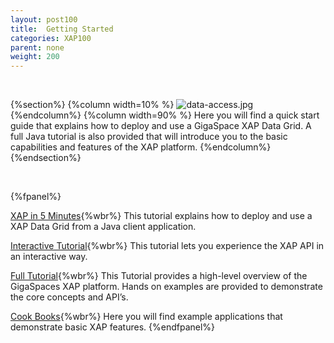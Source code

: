 ```yaml
---
layout: post100
title:  Getting Started
categories: XAP100
parent: none
weight: 200
---
```


<br>

{%section%}
{%column width=10% %}
![data-access.jpg](/attachment_files/subject/data-access.png)
{%endcolumn%}
{%column width=90% %}
Here you will find a quick start guide that explains how to deploy and use a GigaSpace XAP Data Grid.
A full Java tutorial is also provided that will introduce you to the basic capabilities and features of the XAP platform.
{%endcolumn%}
{%endsection%}

<br>

{%fpanel%}

[XAP in 5 Minutes](./your-first-data-grid-application.html){%wbr%}
This tutorial explains how to deploy and use a XAP Data Grid from a Java client application.

[Interactive Tutorial](./interactive-api-guide.html){%wbr%}
This tutorial lets you experience the XAP API in an interactive way.

[Full Tutorial](./java-home.html){%wbr%}
This Tutorial provides a high-level overview of the GigaSpaces XAP platform. Hands on examples are provided to demonstrate the core concepts and API’s.

[Cook Books](./cook-books.html){%wbr%}
Here you will find example applications that demonstrate basic XAP features.
{%endfpanel%}


